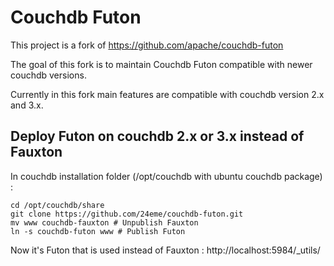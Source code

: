 # Couchdb Futon

This project is a fork of https://github.com/apache/couchdb-futon

The goal of this fork is to maintain Couchdb Futon compatible with newer couchdb versions.

Currently in this fork main features are compatible with couchdb version 2.x and 3.x.

## Deploy Futon on couchdb 2.x or 3.x instead of Fauxton

In couchdb installation folder (/opt/couchdb with ubuntu couchdb package) :

```
cd /opt/couchdb/share
git clone https://github.com/24eme/couchdb-futon.git
mv www couchdb-fauxton # Unpublish Fauxton
ln -s couchdb-futon www # Publish Futon
```

Now it's Futon that is used instead of Fauxton : http://localhost:5984/_utils/
